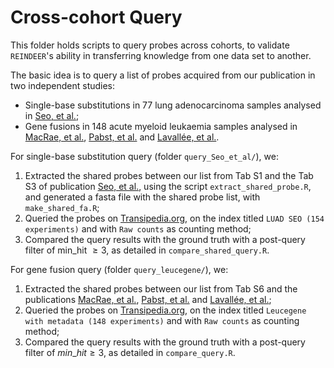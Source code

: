 # Cross-cohort Query

This folder holds scripts to query probes across cohorts, to validate `REINDEER`'s ability in transferring knowledge from one data set to another.

The basic idea is to query a list of probes acquired from our publication in two independent studies:
- Single-base substitutions in 77 lung adenocarcinoma samples analysed in [Seo, et al.](https://doi.org/10.1101/gr.145144.112);
- Gene fusions in 148 acute myeloid leukaemia samples analysed in [MacRae, et al.](https://doi.org/10.1371/journal.pone.0072884), [Pabst, et al.](https://doi.org/10.1182/blood-2015-11-683649) and [Lavallée, et al.](https://doi.org/10.1182/blood-2016-03-703868).

For single-base substitution query (folder `query_Seo_et_al/`), we:
1. Extracted the shared probes between our list from Tab S1 and the Tab S3 of publication [Seo, et al.](https://doi.org/10.1101/gr.145144.112), using the script `extract_shared_probe.R`, and generated a fasta file with the shared probe list, with `make_shared_fa.R`;
2. Queried the probes on [Transipedia.org](Transipedia.org), on the index titled `LUAD SEO (154 experiments)` and with `Raw counts` as counting method;
3. Compared the query results with the ground truth with a post-query filter of min_hit $\geq 3$, as detailed in `compare_shared_query.R`.

For gene fusion query (folder `query_leucegene/`), we:
1. Extracted the shared probes between our list from Tab S6 and the publications [MacRae, et al.](https://doi.org/10.1371/journal.pone.0072884), [Pabst, et al.](https://doi.org/10.1182/blood-2015-11-683649) and [Lavallée, et al.](https://doi.org/10.1182/blood-2016-03-703868);
2. Queried the probes on [Transipedia.org](Transipedia.org), on the index titled `Leucegene with metadata (148 experiments)` and with `Raw counts` as counting method;
3. Compared the query results with the ground truth with a post-query filter of $min\_hit \geq 3$, as detailed in `compare_query.R`.
